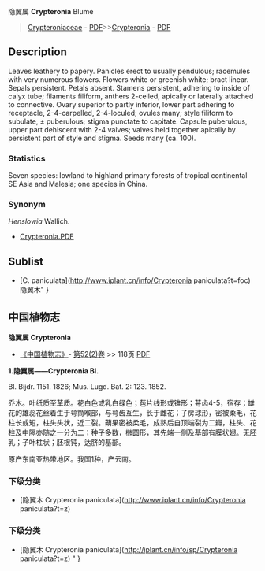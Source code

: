 隐翼属 **Crypteronia** Blume

> [Crypteroniaceae](http://www.iplant.cn/info/Crypteroniaceae?t=foc) - [PDF](http://www.iplant.cn/foc/pdf/Crypteroniaceae.pdf)>>[Crypteronia](http://www.iplant.cn/info/Crypteronia?t=foc) - [PDF](http://www.iplant.cn/foc/pdf/Crypteronia.pdf)

## Description

Leaves leathery to papery. Panicles erect to usually pendulous; racemules with very numerous flowers. Flowers white or greenish white; bract linear. Sepals persistent. Petals absent. Stamens persistent, adhering to inside of calyx tube; filaments filiform, anthers 2-celled, apically or laterally attached to connective. Ovary superior to partly inferior, lower part adhering to receptacle, 2-4-carpelled, 2-4-loculed; ovules many; style filiform to subulate, ± puberulous; stigma punctate to capitate. Capsule puberulous, upper part dehiscent with 2-4 valves; valves held together apically by persistent part of style and stigma. Seeds many (ca. 100).

### Statistics
Seven species: lowland to highland primary forests of tropical continental SE Asia and Malesia; one species in China.

### Synonym
*Henslowia* Wallich.


* [Crypteronia.PDF](http://www.iplant.cn/foc/pdf/Crypteronia.pdf)

## Sublist

* [C.  paniculata](http://www.iplant.cn/info/Crypteronia paniculata?t=foc) 隐翼木"
}
## 中国植物志

**隐翼属 Crypteronia**

* [《中国植物志》](http://www.iplant.cn/frps)- [第52(2)卷](http://www.iplant.cn/frps/vol/52(2)) >> 118页 [PDF](http://www.iplant.cn/frps/pdf/52(2)/118y.pdf)


**1.隐翼属——Crypteronia Bl.**

Bl. Bijdr. 1151. 1826; Mus. Lugd. Bat. 2: 123. 1852.

乔木。叶纸质至革质。花白色或乳白绿色；苞片线形或锥形；萼齿4-5，宿存；雄花的雄蕊花丝着生于萼筒喉部，与萼齿互生，长于雌花；子房球形，密被柔毛，花柱长或短，柱头头状，近二裂。蒴果密被柔毛，成熟后自顶端裂为二瓣，柱头、花柱及中隔亦随之一分为二；种子多数，椭圆形，其先端一侧及基部有膜状翅。无胚乳；子叶柱状；胚根钝，达脐的基部。

原产东南亚热带地区。我国1种，产云南。

### 下级分类
* [隐翼木  Crypteronia paniculata](http://www.iplant.cn/info/Crypteronia paniculata?t=z)

### 下级分类
* [隐翼木  Crypteronia paniculata](http://iplant.cn/info/sp/Crypteronia paniculata?t=z)
"
}